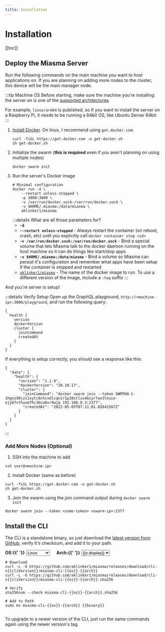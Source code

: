```yaml
---
title: Installation
---
```


# Installation

[[toc]]

## Deploy the Miasma Server

Run the following commands on the main machine you want to host applications on. If you are planning on adding more nodes to the cluster, this device will be the main manager node.

:::tip Machine OS
Before starting, make sure the machine you're installing the server on is one of the [supported architectures](https://hub.docker.com/r/aklinker1/miasma/tags).

For example, `linux/arm64` is published, so if you want to install the server on a Raspberry Pi, it needs to be running a 64bit OS, like Ubuntu Server 64bit.
:::

1. [Install Docker](https://docs.docker.com/get-docker/). On linux, I recommend using `get.docker.com`:
   ```bash:no-line-numbers
   curl -fsSL https://get.docker.com -o get-docker.sh
   sh get-docker.sh
   ```
1. Initialize the swarm (**this is required** even if you aren't planning on using multiple nodes)
   ```bash:no-line-numbers
   docker swarm init
   ```
1. Run the server's Docker image
   ```bash:no-line-numbers
   # Minimal configuration
   docker run -d \
       --restart unless-stopped \
       -p 3000:3000 \
       -v /var/run/docker.sock:/var/run/docker.sock \
       -v $HOME/.miasma:/data/miasma \
       aklinker1/miasma
   ```
   :::details What are all those parameters for?
   - **`-d`**
   - **`--restart unless-stopped`** - Always restart the container (on reboot, crash, etc) until you explicitly call `docker container stop <id>`
   - **`-v /var/run/docker.sock:/var/run/docker.sock`** - Bind a special volume that lets Miasma talk to the docker daemon running on the host machine so it can do things like start/stop apps
   - **`-v $HOME/.miasma:/data/miasma`** - Bind a volume so Miasma can persist it's configuration and remember what apps have been setup if the container is stopped and restarted
   - [`aklinker1/miasma`](https://hub.docker.com/r/aklinker1/miasma) - The name of the docker image to run. To use a different version of the image, include a `:tag` suffix
     :::

And you're server is setup!

:::details Verify Setup
Open up the GraphQL playground, `http://<machine-ip>:3000/playground`, and run the following query:

```graphql:no-line-numbers
{
  health {
    version
    dockerVersion
    cluster {
      joinCommand
      createdAt
    }
  }
}
```

If everything is setup correctly, you should see a response like this:

```json:no-line-numbers
{
  "data": {
    "health": {
      "version": "1.1.0",
      "dockerVersion": "20.10.17",
      "cluster": {
        "joinCommand": "docker swarm join --token SWMTKN-1-1hgnz90jzs1xytc8chcxdlcqn1r1p38xtlus4mzyr7wx3lnuie-ejy87vthuum7hc36cw0xr4wjq 192.168.0.3:2377",
        "createdAt": "2022-05-05T07:11:01.82641567Z"
      }
    }
  }
}
```

:::

### Add More Nodes (Optional)

1. SSH into the machine to add

```bash:no-line-numbers
ssh user@<machine-ip>
```

2. Install Docker (same as before)

```bash:no-line-numbers
curl -fsSL https://get.docker.com -o get-docker.sh
sh get-docker.sh
```

3. Join the swarm using the join command output during `docker swarm init`

```bash:no-line-numbers
docker swarm join --token <some-token> <swarm-ip>:2377
```

## Install the CLI

<script setup>
  import { ref, computed, watch } from 'vue';

  const cliVersion = __CLI_VERSION__;
  const arches = {
    linux: [
      { display: 'amd64/x86_64', value: 'x86_64' },
      { display: 'arm64/aarch64', value: 'aarch64' },
      { display: 'armv6', value: 'armv6' },
      { display: 'armv7', value: 'armv7' },
      { display: 'ppc64le', value: 'ppc64le' },
      { display: 's390x', value: 's390x' },
    ],
    windows: [
      { display: "amd64/x86_64", value: "x86_64.exe" },
    ],
    darwin: [
      { display: "amd64/x86_64", value: "x86_64" },
      { display: "arm64/aarch64", value: "aarch64" },
    ],
  }
  const binaries = {
    linux: "/usr/local/bin/miasma",
    windows: "C:\\\"Program Files\"\\miasma\\miasma.exe",
    darwin: "/usr/local/bin/miasma",
  }
  
  const os = ref("linux");
  const arch = ref("amd64");
  const archOptions = computed(() => arches[os.value])
  const binary = computed(() => binaries[os.value])

  watch(os, (newOs) => {
    arch.value = arches[newOs][0].value
  }, { immediate: true })
</script>

The CLI is a standalone binary, so just download the [latest version from GitHub](https://github.com/aklinker1/miasma/releases?q=cli), verify it's checksum, and add it to your path.

<div>
  <label>
    <span><strong>OS:{{' '}}</strong></span>
    <select placeholder="OS" v-model="os">
      <option value="linux">Linux</option>
      <option value="darwin">Mac</option>
      <option value="windows">Windows</option>
    </select>
  </label>
  &emsp;
  <label>
    <span><strong>Arch:{{' '}}</strong></span>
    <select placeholder="Architecture" v-model="arch">
      <option v-for="o of archOptions" :key="o.value" :value="o.value">{{o.display}}</option>
    </select>
  </label>
</div>

<div class="language-bash ext-sh"><pre class="language-bash"><code><span class="token comment"># Download</span>
<span class="token function">curl</span> -L -O https://github.com/aklinker1/miasma/releases/download/cli-v{{cliVersion}}/miasma-cli-{{os}}-{{arch}}
<span class="token function">curl</span> -L -O https://github.com/aklinker1/miasma/releases/download/cli-v{{cliVersion}}/miasma-cli-{{os}}-{{arch}}.sha256
<span></span>
<span class="token comment"># Verify</span>
<span>sha256sum --check miasma-cli-{{os}}-{{arch}}.sha256</span>
<span></span>
<span class="token comment"># Add to Path</span>
<span class="token function">sudo mv</span> miasma-cli-{{os}}-{{arch}} {{binary}}
<template v-if="os !== 'windows'"><span class="token function">sudo chmod</span> +x {{binary}}</template>
</code></pre></div>

To upgrade to a newer version of the CLI, just run the same commands again using the newer version's tag.
